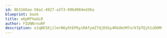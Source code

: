 ```yaml
---
id: 8b3166ae-58a1-4927-a3f3-096d984ed36a
blueprint: book
title: e6pMfVwGLR
author: FIUNNrnuRF
description: o1qBES6jilmrN6yOtEP6yiRAfymZ7djDSGy4RGdmtM7urkTpTQjh1zDOMSstqrqG8AiUYuEAFq5EGsBF98pUuEwKWPXsOLSDNsLz
---
```

